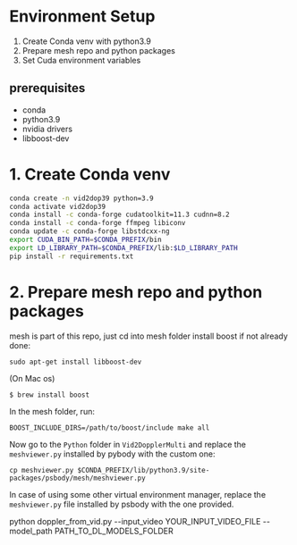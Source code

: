 
# Environment Setup
1. Create Conda venv with python3.9
2. Prepare mesh repo and python packages
3. Set Cuda environment variables 

## prerequisites
- conda
- python3.9
- nvidia drivers 
- libboost-dev

# 1. Create Conda venv 
```bash
conda create -n vid2dop39 python=3.9
conda activate vid2dop39
conda install -c conda-forge cudatoolkit=11.3 cudnn=8.2
conda install -c conda-forge ffmpeg libiconv
conda update -c conda-forge libstdcxx-ng
export CUDA_BIN_PATH=$CONDA_PREFIX/bin
export LD_LIBRARY_PATH=$CONDA_PREFIX/lib:$LD_LIBRARY_PATH
pip install -r requirements.txt

```

# 2. Prepare mesh repo and python packages
mesh is part of this repo, just cd into mesh folder
install boost if not already done: 
```shell
sudo apt-get install libboost-dev
```
(On Mac os)
```shell
$ brew install boost
```
In the mesh folder, run:
```
BOOST_INCLUDE_DIRS=/path/to/boost/include make all
```
Now go to the `Python` folder in `Vid2DopplerMulti` and replace the `meshviewer.py` installed by pybody with the custom one:
```
cp meshviewer.py $CONDA_PREFIX/lib/python3.9/site-packages/psbody/mesh/meshviewer.py
```
In case of using some other virtual environment manager, replace the `meshviewer.py` file installed by psbody with the one provided.

python doppler_from_vid.py --input_video YOUR_INPUT_VIDEO_FILE --model_path PATH_TO_DL_MODELS_FOLDER  



 